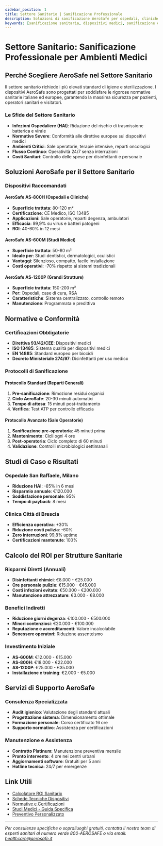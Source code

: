 ```yaml
---
sidebar_position: 1
title: Settore Sanitario | Sanificazione Professionale
description: Soluzioni di sanificazione AeroSafe per ospedali, cliniche, studi medici e strutture sanitarie. Dispositivi certificati per ambienti sterili.
keywords: [sanificazione sanitaria, dispositivi medici, sanificazione ospedaliera, igiene clinica, sanificazione studi medici]
---
```


# Settore Sanitario: Sanificazione Professionale per Ambienti Medici

## Perché Scegliere AeroSafe nel Settore Sanitario

Il settore sanitario richiede i più elevati standard di igiene e sterilizzazione. I dispositivi AeroSafe sono progettati per soddisfare le rigorose normative sanitarie italiane ed europee, garantendo la massima sicurezza per pazienti, operatori sanitari e visitatori.

### Le Sfide del Settore Sanitario

- **Infezioni Ospedaliere (HAI)**: Riduzione del rischio di trasmissione batterica e virale
- **Normative Severe**: Conformità alle direttive europee sui dispositivi medici
- **Ambienti Critici**: Sale operatorie, terapie intensive, reparti oncologici
- **Flusso Continuo**: Operatività 24/7 senza interruzioni
- **Costi Sanitari**: Controllo delle spese per disinfettanti e personale

## Soluzioni AeroSafe per il Settore Sanitario

### Dispositivi Raccomandati

#### AeroSafe AS-800H (Ospedali e Cliniche)
- **Superficie trattata**: 80-120 m²
- **Certificazione**: CE Medico, ISO 13485
- **Applicazioni**: Sale operatorie, reparti degenza, ambulatori
- **Efficacia**: 99,9% su virus e batteri patogeni
- **ROI**: 40-60% in 12 mesi

#### AeroSafe AS-600M (Studi Medici)
- **Superficie trattata**: 50-80 m²
- **Ideale per**: Studi dentistici, dermatologici, oculistici
- **Vantaggi**: Silenzioso, compatto, facile installazione
- **Costi operativi**: -70% rispetto ai sistemi tradizionali

#### AeroSafe AS-1200P (Grandi Strutture)
- **Superficie trattata**: 150-200 m²
- **Per**: Ospedali, case di cura, RSA
- **Caratteristiche**: Sistema centralizzato, controllo remoto
- **Manutenzione**: Programmata e predittiva

## Normative e Conformità

### Certificazioni Obbligatorie
- **Direttiva 93/42/CEE**: Dispositivi medici
- **ISO 13485**: Sistema qualità per dispositivi medici
- **EN 14885**: Standard europeo per biocidi
- **Decreto Ministeriale 274/97**: Disinfettanti per uso medico

### Protocolli di Sanificazione

#### Protocollo Standard (Reparti Generali)
1. **Pre-sanificazione**: Rimozione residui organici
2. **Ciclo AeroSafe**: 20-30 minuti automatici
3. **Tempo di attesa**: 15 minuti post-trattamento
4. **Verifica**: Test ATP per controllo efficacia

#### Protocollo Avanzato (Sale Operatorie)
1. **Sanificazione pre-operatoria**: 45 minuti prima
2. **Mantenimento**: Cicli ogni 4 ore
3. **Post-operatoria**: Ciclo completo di 60 minuti
4. **Validazione**: Controlli microbiologici settimanali

## Studi di Caso e Risultati

### Ospedale San Raffaele, Milano
- **Riduzione HAI**: -85% in 6 mesi
- **Risparmio annuale**: €120.000
- **Soddisfazione personale**: 95%
- **Tempo di payback**: 8 mesi

### Clinica Città di Brescia
- **Efficienza operativa**: +30%
- **Riduzione costi pulizia**: -60%
- **Zero interruzioni**: 99,8% uptime
- **Certificazioni mantenute**: 100%

## Calcolo del ROI per Strutture Sanitarie

### Risparmi Diretti (Annuali)
- **Disinfettanti chimici**: €8.000 - €25.000
- **Ore personale pulizie**: €15.000 - €45.000
- **Costi infezioni evitate**: €50.000 - €200.000
- **Manutenzione attrezzature**: €3.000 - €8.000

### Benefici Indiretti
- **Riduzione giorni degenza**: €100.000 - €500.000
- **Minori contenziosi**: €20.000 - €100.000
- **Reputazione e accreditamenti**: Valore incalcolabile
- **Benessere operatori**: Riduzione assenteismo

### Investimento Iniziale
- **AS-600M**: €12.000 - €15.000
- **AS-800H**: €18.000 - €22.000
- **AS-1200P**: €25.000 - €35.000
- **Installazione e training**: €2.000 - €5.000

## Servizi di Supporto AeroSafe

### Consulenza Specializzata
- **Audit igienico**: Valutazione degli standard attuali
- **Progettazione sistema**: Dimensionamento ottimale
- **Formazione personale**: Corso certificato 16 ore
- **Supporto normativo**: Assistenza per certificazioni

### Manutenzione e Assistenza
- **Contratto Platinum**: Manutenzione preventiva mensile
- **Pronto intervento**: 4 ore nei centri urbani
- **Aggiornamenti software**: Gratuiti per 5 anni
- **Hotline tecnica**: 24/7 per emergenze

## Link Utili

- [Calcolatore ROI Sanitario](/tools/roi-calculator?sector=healthcare)
- [Schede Tecniche Dispositivi](/docs/products/)
- [Normative e Certificazioni](/docs/compliance/medical)
- [Studi Medici - Guida Specifica](./medical-offices)
- [Preventivo Personalizzato](/contact/quote)

---

*Per consulenze specifiche o sopralluoghi gratuiti, contatta il nostro team di esperti sanitari al numero verde 800-AEROSAFE o via email: healthcare@aerosafe.it*